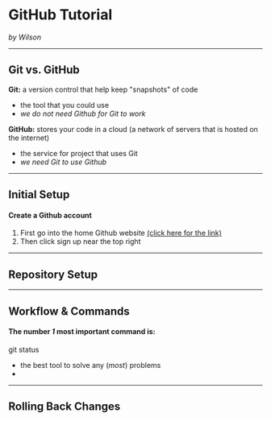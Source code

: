 # GitHub Tutorial

_by Wilson_

---
## Git vs. GitHub
**Git:** a version control that help keep "snapshots" of code
* the tool that you could use
* *we do not need Github for Git to work*  

**GitHub:** stores your code in a cloud (a network of servers that is hosted on the internet)
* the service for project that uses Git
* *we need Git to use Github*

---
## Initial Setup
#### **Create a Github account**
1. First go into the home Github website [(click here for the link)](https://www.github.com)
2. Then click sign up near the top right

---
## Repository Setup



---
## Workflow & Commands
#### The number *1* most important command is:
git status
* the best tool to solve any (*most*) problems
* 


---
## Rolling Back Changes